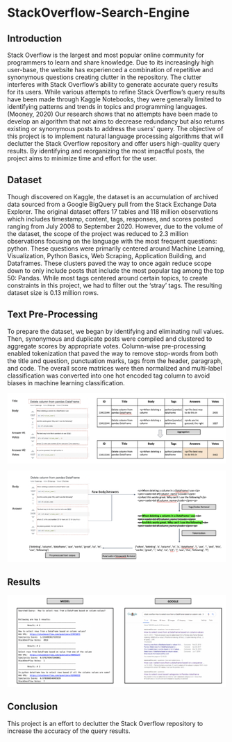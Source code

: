 
# StackOverflow-Search-Engine 

## Introduction

Stack Overflow is the largest and most popular online community for programmers to learn and share knowledge. Due to its increasingly high user-base, the website has experienced a combination of repetitive and synonymous questions creating clutter in the repository. The clutter interferes with Stack Overflow’s ability to generate accurate query results for its users. While various attempts to refine Stack Overflow’s query results have been made through Kaggle Notebooks, they were generally limited to identifying patterns and trends in topics and programming languages. (Mooney, 2020) Our research shows that no attempts have been made to develop an algorithm that not aims to decrease redundancy but also returns existing or synonymous posts to address the users' query. The objective of this project is to implement natural language processing algorithms that will declutter the Stack Overflow repository and offer users high-quality query results. By identifying and reorganizing the most impactful posts, the project aims to minimize time and effort for the user.


## Dataset

Though discovered on Kaggle, the dataset is an accumulation of archived data sourced from a Google BigQuery pull from the Stack Exchange Data Explorer. The original dataset offers 17 tables and 118 million observations which includes timestamp, content, tags, responses, and scores posted ranging from July 2008 to September 2020. However, due to the volume of the dataset, the scope of the project was reduced to 2.3 million observations focusing on the language with the most frequent questions: python. These questions were primarily centered around Machine Learning, Visualization, Python Basics, Web Scraping, Application Building, and Dataframes. These clusters paved the way to once again reduce scope down to only  include posts that include the most popular tag among the top 50: Pandas. While most tags centered around certain topics, to create constraints in this project, we had to filter out the ‘stray’ tags. The resulting dataset size is 0.13 million rows.


## Text Pre-Processing
To prepare the dataset, we began by identifying and eliminating null values. Then, synonymous and duplicate posts were compiled and clustered to aggregate scores by appropriate votes. Column-wise pre-processing enabled tokenization that paved the way to remove stop-words from both the title and question, punctuation marks, tags from the header, paragraph, and code. The overall score matrices were then normalized and multi-label classification was converted into one hot encoded tag column to avoid biases in machine learning classification.


![Alt text](/assets/img/preprocessing1.png?raw=true "")

![Alt text](/assets/img/preprocessing2.png?raw=true "")


## Results
![Alt text](/assets/img/results.png?raw=true "")

## Conclusion
This project is an effort to declutter the Stack Overflow repository to increase the accuracy of the query results. 

